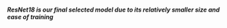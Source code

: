 
##### ResNet18 is our final selected model due to its relatively smaller size and ease of training
